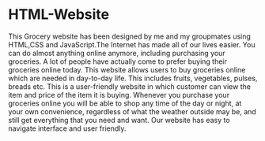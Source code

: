 # HTML-Website
This Grocery website has been designed by me and my groupmates using HTML,CSS and JavaScript.The Internet has made all of our lives easier. You can do almost anything online anymore, including purchasing your groceries. A lot of people have actually come to prefer buying their groceries online today. This website allows users to buy groceries online which are needed in day-to-day life. This includes fruits, vegetables, pulses, breads etc. 
This is a user-friendly website in which customer can view the item and price of the item it is buying. Whenever you purchase your groceries online you will be able to shop any time of the day or night, at your own convenience, regardless of what the weather outside may be, and still get everything that you need and want. 
Our website has easy to navigate interface and user friendly. 
